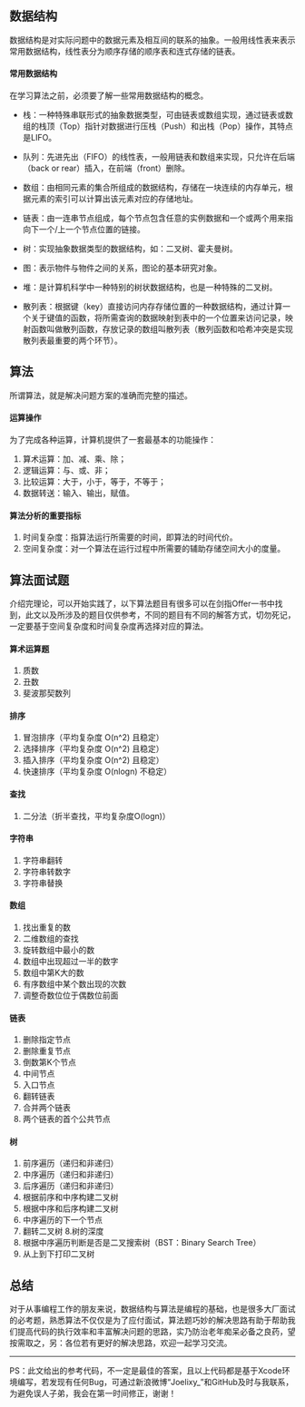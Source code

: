 ## 数据结构
数据结构是对实际问题中的数据元素及相互间的联系的抽象。一般用线性表来表示常用数据结构，线性表分为顺序存储的顺序表和连式存储的链表。
#### 常用数据结构
在学习算法之前，必须要了解一些常用数据结构的概念。
* 栈：一种特殊串联形式的抽象数据类型，可由链表或数组实现，通过链表或数组的栈顶（Top）指针对数据进行压栈（Push）和出栈（Pop）操作，其特点是LIFO。
* 队列：先进先出（FIFO）的线性表，一般用链表和数组来实现，只允许在后端（back or rear）插入，在前端（front）删除。
* 数组：由相同元素的集合所组成的数据结构，存储在一块连续的内存单元，根据元素的索引可以计算出该元素对应的存储地址。
    
* 链表：由一连串节点组成，每个节点包含任意的实例数据和一个或两个用来指向下一个/上一个节点位置的链接。
* 树：实现抽象数据类型的数据结构，如：二叉树、霍夫曼树。
* 图：表示物件与物件之间的关系，图论的基本研究对象。
* 堆：是计算机科学中一种特别的树状数据结构，也是一种特殊的二叉树。
* 散列表：根据键（key）直接访问内存存储位置的一种数据结构，通过计算一个关于键值的函数，将所需查询的数据映射到表中的一个位置来访问记录，映射函数叫做散列函数，存放记录的数组叫散列表（散列函数和哈希冲突是实现散列表最重要的两个环节）。

## 算法
所谓算法，就是解决问题方案的准确而完整的描述。
#### 运算操作
为了完成各种运算，计算机提供了一套最基本的功能操作：
1. 算术运算：加、减、乘、除；
2. 逻辑运算：与、或、非；
3. 比较运算：大于，小于，等于，不等于；
4. 数据转送：输入、输出，赋值。

#### 算法分析的重要指标
1. 时间复杂度：指算法运行所需要的时间，即算法的时间代价。
2. 空间复杂度：对一个算法在运行过程中所需要的辅助存储空间大小的度量。


## 算法面试题
介绍完理论，可以开始实践了，以下算法题目有很多可以在剑指Offer一书中找到，此文以及所涉及的题目仅供参考，不同的题目有不同的解答方式，切勿死记，一定要基于空间复杂度和时间复杂度再选择对应的算法。

#### 算术运算题
1. 质数
2. 丑数
3. 斐波那契数列

#### 排序
1. 冒泡排序（平均复杂度 O(n^2) 且稳定）
2. 选择排序（平均复杂度 O(n^2) 且稳定）
3. 插入排序（平均复杂度 O(n^2) 且稳定）
4. 快速排序（平均复杂度 O(nlogn) 不稳定）
        
#### 查找
1. 二分法（折半查找，平均复杂度O(logn)）

#### 字符串
1. 字符串翻转
2. 字符串转数字
3. 字符串替换
    
#### 数组
1. 找出重复的数
2. 二维数组的查找
3. 旋转数组中最小的数
4. 数组中出现超过一半的数字
5. 数组中第K大的数
6. 有序数组中某个数出现的次数
7. 调整奇数位位于偶数位前面
#### 链表
1. 删除指定节点
2. 删除重复节点
3. 倒数第K个节点
4. 中间节点
5. 入口节点
6. 翻转链表
7. 合并两个链表
8. 两个链表的首个公共节点
#### 树
1. 前序遍历（递归和非递归）
2. 中序遍历（递归和非递归）
3. 后序遍历（递归和非递归）
4. 根据前序和中序构建二叉树
5. 根据中序和后序构建二叉树
6. 中序遍历的下一个节点
7. 翻转二叉树
8.树的深度
9. 根据中序遍历判断是否是二叉搜索树（BST：Binary Search Tree）
10. 从上到下打印二叉树
    
## 总结
对于从事编程工作的朋友来说，数据结构与算法是编程的基础，也是很多大厂面试的必考题，熟悉算法不仅仅是为了应付面试，算法题巧妙的解决思路有助于帮助我们提高代码的执行效率和丰富解决问题的思路，实乃防治老年痴呆必备之良药，望按需取之，另：各位若有更好的解决思路，欢迎一起学习交流。
- - - 
PS：此文给出的参考代码，不一定是最佳的答案，且以上代码都是基于Xcode环境编写，若发现有任何Bug，可通过新浪微博“Joelixy_”和GitHub及时与我联系，为避免误人子弟，我会在第一时间修正，谢谢！

